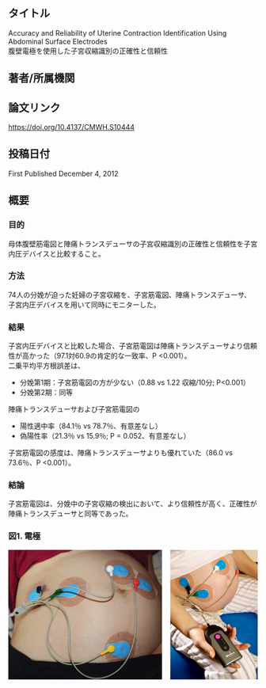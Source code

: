 ## タイトル
Accuracy and Reliability of Uterine Contraction Identification Using Abdominal Surface Electrodes  
腹壁電極を使用した子宮収縮識別の正確性と信頼性

## 著者/所属機関

## 論文リンク
https://doi.org/10.4137/CMWH.S10444

## 投稿日付
First Published December 4, 2012

## 概要
### 目的
母体腹壁筋電図と陣痛トランスデューサの子宮収縮識別の正確性と信頼性を子宮内圧デバイスと比較すること。

### 方法
74人の分娩が迫った妊婦の子宮収縮を、子宮筋電図、陣痛トランスデューサ、子宮内圧デバイスを用いて同時にモニターした。

### 結果
子宮内圧デバイスと比較した場合、子宮筋電図は陣痛トランスデューサより信頼性が高かった（97.1対60.9の肯定的な一致率、P <0.001）。  
二乗平均平方根誤差は、
* 分娩第1期：子宮筋電図の方が少ない（0.88 vs 1.22 収縮/10分; P<0.001）
* 分娩第2期：同等

陣痛トランスデューサおよび子宮筋電図の
* 陽性適中率（84.1％ vs 78.7％、有意差なし）
* 偽陽性率（21.3％ vs 15.9％; P = 0.052、有意差なし）

子宮筋電図の感度は、陣痛トランスデューサよりも優れていた（86.0 vs 73.6％、P <0.001）。

### 結論
子宮筋電図は、分娩中の子宮収縮の検出において、より信頼性が高く、正確性が陣痛トランスデューサと同等であった。

### 図1. 電極
![Figure.1](Accuracy_fig1.png)
